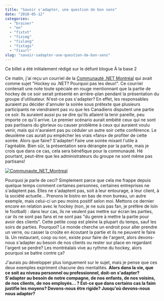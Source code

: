 ```yaml
---
title: "Savoir s'adapter, une question de bon sens"
date: "2010-05-12"
categories: 
  - "brainer"
  - "en"
  - "fixtxt"
  - "fiximg"
  - "fixlang"
  - "fixtags"
  - "fixurl"
slug: "savoir-sadapter-une-question-de-bon-sens"
---
```


Ce billet a été initialement rédigé sur le défunt blogue À la base 2

Ce matin, j'ai reçu un courriel de la [Communauté .NET Montréal](https://www.dotnetmontreal.com/dnn/ "Site Web de la Communauté .NET de Montréal") qui avait comme sujet "Hockey ou .NET? Pourquoi pas les deux!". Ce courriel contenait une note toute spéciale en rouge mentionnant que la partie de hockey de ce soir serait présenté en arrière-plan pendant la présentation du groupe d'utilisateur. N'est-ce pas s'adapter? En effet, les responsables auraient pu décider d'annuler la soirée sous prétexte que plusieurs participants ne viendraient pas vu que les Canadiens disputent une partie ce soir. Ils auraient aussi pu se dire qu'ils allaient la tenir pareille, peu importe ce qu'il arrive. Le premier scénario aurait embêté ceux qui ne sont pas partisans du glorieux ou causer problème à ceux qui auraient voulu venir, mais qui n'auraient pas pu céduler un autre soir cette conférence. Le deuxième cas aurait pu empêcher les vrais «fans» de profiter de cette soirée. Alors que faire? S'adapter! Faire une soirée mixant l'utile à l'agréable. Bien sûr, la présentation sera dérangée par la partie, mais je crois que dans ce cas, cela sera bénéfique pour la communauté. Hé pourtant, peut-être que les administrateurs du groupe ne sont même pas partisans!

[![](images/Communaute_NET_Montreal.png "Communaute_NET_Montreal")](http://fred.dev/content/uploads/2010/05/Communaute_NET_Montreal.png)  

Pourquoi je parle de ceci? Simplement parce que cela me frappe depuis quelque temps comment certaines personnes, certaines entreprises ne s'adaptent pas. Elles ne s'adaptent pas, soit à leur entourage, à leur client, à la société actuelle... Prenons le bistro en bas de mon bureau, un autre exemple, mais celui-ci un peu moins positif selon moi. Mettons ce dernier encore en relation avec le hockey (non, je ne suis pas fan, je préfère de loin le football) : dans leur cas, ils ne veulent pas mettre sur écran les parties, car ils ne sont pas fans et ne sont pas "du genre à mettre la partie pour avoir des clients". Cette petite coop est pleine la plupart du temps, sauf les soirs de parties. Pourquoi? Le monde cherche un endroit pour aller prendre un verre, ou casser la croûte en écoutant la partie et ils ne peuvent le faire là. Un restaurant, coop ou non, existe pour faire de l'argent, alors devons-nous s'adapter au besoin de nos clients ou rester sur place en regardant l'argent se perdre? Les montréalais vive au rythme du hockey, alors pourquoi se battre contre ça?

  

J'aurais pu développer plus longuement sur le sujet, mais je pense que ces deux exemples expriment chacune des mentalités. **Alors dans la vie, que ce soit au niveau personnel ou professionnel, doit-on s'adapter? S'adapter au besoin de notre compagne, de nos enfants, de nos voisins, de nos clients, de nos employés... ? Est-ce que dans certains cas la faim justifie les moyens? Devons-nous être rigide? Jusqu'où devons-nous nous adapter?**
